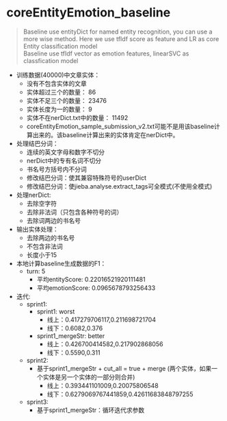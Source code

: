 # coreEntityEmotion_baseline

> Baseline use entityDict for named entity recognition, you can use a more wise method. Here we use tfIdf score as feature and LR as core Entity classification model <br>
> Baseline use tfIdf vector as emotion features, linearSVC as classfication model <br>

* 训练数据(40000)中文章实体：
    * 没有不包含实体的文章
    * 实体超过三个的数量： 86
    * 实体不足三个的数量： 23476
    * 实体长度为一的数量： 9
    * 实体不在nerDict.txt中的数量： 11492
    * coreEntityEmotion_sample_submission_v2.txt可能不是用该baseline计算出来的。该baseline计算出来的实体肯定在nerDict中。
* 处理结巴分词：
    * 连续的英文字母和数字不切分
    * nerDict中的专有名词不切分
    * 书名号方括号内不分词
    * 修改结巴分词：使其兼容特殊符号的userDict
    * 修改结巴分词：使jieba.analyse.extract_tags可全模式(不使用全模式)
* 处理nerDict:
    * 去除空字符
    * 去除非法词（只包含各种符号的词）
    * 去除词两边的书名号
* 输出实体处理：
    * 去除两边的书名号
    * 不包含非法词
    * 长度小于15
* 本地计算baseline生成数据的F1：
    * turn: 5 
        * 平均entityScore: 0.22016521920111481 
        * 平均emotionScore: 0.0965678793256433
* 迭代:
    * sprint1:
        * sprint1: worst
            * 线上：0.417279706117,0.211698721704
            * 线下：0.6082,0.376
        * sprint1_mergeStr: better
            * 线上：0.426700414582,0.217902868056
            * 线下：0.5590,0.311
    * sprint2:
        * 基于sprint1_mergeStr + cut_all = true + merge (两个实体，如果一个实体是另一个实体的一部分则合并)
            * 线上：0.393441101009,0.20075806548
            * 线下：0.6279069767441859,0.42611683848797255
    * sprint3:
        * 基于sprint1_mergeStr：循环迭代求参数